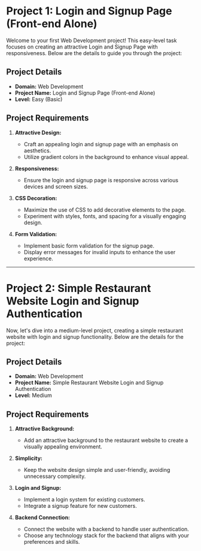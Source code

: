 # Project 1: Login and Signup Page (Front-end Alone)

Welcome to your first Web Development project! This easy-level task focuses on creating an attractive Login and Signup Page with responsiveness. Below are the details to guide you through the project:

## Project Details

- **Domain:** Web Development
- **Project Name:** Login and Signup Page (Front-end Alone)
- **Level:** Easy (Basic)

## Project Requirements

1. **Attractive Design:**
   - Craft an appealing login and signup page with an emphasis on aesthetics.
   - Utilize gradient colors in the background to enhance visual appeal.

2. **Responsiveness:**
   - Ensure the login and signup page is responsive across various devices and screen sizes.

3. **CSS Decoration:**
   - Maximize the use of CSS to add decorative elements to the page.
   - Experiment with styles, fonts, and spacing for a visually engaging design.

4. **Form Validation:**
   - Implement basic form validation for the signup page.
   - Display error messages for invalid inputs to enhance the user experience.

---

# Project 2: Simple Restaurant Website Login and Signup Authentication

Now, let's dive into a medium-level project, creating a simple restaurant website with login and signup functionality. Below are the details for the project:

## Project Details

- **Domain:** Web Development
- **Project Name:** Simple Restaurant Website Login and Signup Authentication
- **Level:** Medium

## Project Requirements

1. **Attractive Background:**
   - Add an attractive background to the restaurant website to create a visually appealing environment.

2. **Simplicity:**
   - Keep the website design simple and user-friendly, avoiding unnecessary complexity.

3. **Login and Signup:**
   - Implement a login system for existing customers.
   - Integrate a signup feature for new customers.

4. **Backend Connection:**
   - Connect the website with a backend to handle user authentication.
   - Choose any technology stack for the backend that aligns with your preferences and skills.
